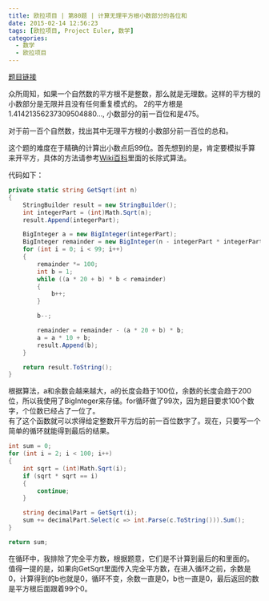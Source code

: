 ```yaml
---
title: 欧拉项目 | 第80题 | 计算无理平方根小数部分的各位和
date: 2015-02-14 12:56:23
tags: [欧拉项目, Project Euler, 数学]
categories:
  - 数学
  - 欧拉项目
---
```

[题目链接](https://projecteuler.net/problem=80 "Problem 80 - Project Euler")

众所周知，如果一个自然数的平方根不是整数，那么就是无理数。这样的平方根的小数部分是无限并且没有任何重复模式的。
2的平方根是 1.41421356237309504880..., 小数部分的前一百位和是475。

对于前一百个自然数，找出其中无理平方根的小数部分前一百位的总和。

这个题的难度在于精确的计算出小数点后99位。首先想到的是，肯定要模拟手算来开平方，具体的方法请参考[Wiki百科](http://zh.wikipedia.org/wiki/%E5%B9%B3%E6%96%B9%E6%A0%B9)里面的长除式算法。

代码如下：
``` csharp
private static string GetSqrt(int n)
{
	StringBuilder result = new StringBuilder();
	int integerPart = (int)Math.Sqrt(n);
	result.Append(integerPart);

	BigInteger a = new BigInteger(integerPart);
	BigInteger remainder = new BigInteger(n - integerPart * integerPart);
	for (int i = 0; i < 99; i++)
	{
		remainder *= 100;
		int b = 1;
		while ((a * 20 + b) * b < remainder)
		{
			b++;
		}

		b--;

		remainder = remainder - (a * 20 + b) * b;
		a = a * 10 + b;
		result.Append(b);
	}

	return result.ToString();
}
```
根据算法，a和余数会越来越大，a的长度会趋于100位，余数的长度会趋于200位，所以我使用了BigInteger来存储。for循环做了99次，因为题目要求100个数字，个位数已经占了一位了。  
有了这个函数就可以求得给定整数开平方后的前一百位数字了。现在，只要写一个简单的循环就能得到最后的结果。
``` csharp
int sum = 0;
for (int i = 2; i < 100; i++)
{
	int sqrt = (int)Math.Sqrt(i);
	if (sqrt * sqrt == i)
	{
		continue;
	}

	string decimalPart = GetSqrt(i);
	sum += decimalPart.Select(c => int.Parse(c.ToString())).Sum();
}

return sum;
```
在循环中，我排除了完全平方数，根据题意，它们是不计算到最后的和里面的。  
值得一提的是，如果向GetSqrt里面传入完全平方数，在进入循环之前，余数是0，计算得到的b也就是0，循环不变，余数一直是0，b也一直是0，最后返回的数是平方根后面跟着99个0。